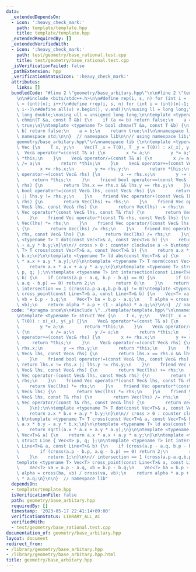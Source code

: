 ```yaml
---
data:
  _extendedDependsOn:
  - icon: ':heavy_check_mark:'
    path: template/template.hpp
    title: template/template.hpp
  _extendedRequiredBy: []
  _extendedVerifiedWith:
  - icon: ':heavy_check_mark:'
    path: test/geometry/base_rational.test.cpp
    title: test/geometry/base_rational.test.cpp
  _isVerificationFailed: false
  _pathExtension: hpp
  _verificationStatusIcon: ':heavy_check_mark:'
  attributes:
    links: []
  bundledCode: "#line 2 \"geometry/base_arbitary.hpp\"\n\n#line 2 \"template/template.hpp\"\
    \n\n#include <bits/stdc++.h>\n\n#define rep(i, s, n) for (int i = (int)(s); i\
    \ < (int)(n); i++)\n#define rrep(i, s, n) for (int i = (int)(n)-1; i >= (int)(s);\
    \ i--)\n#define all(v) v.begin(), v.end()\n\nusing ll = long long;\nusing ld =\
    \ long double;\nusing ull = unsigned long long;\n\ntemplate <typename T> bool\
    \ chmin(T &a, const T &b) {\n    if (a <= b) return false;\n    a = b;\n    return\
    \ true;\n}\ntemplate <typename T> bool chmax(T &a, const T &b) {\n    if (a >=\
    \ b) return false;\n    a = b;\n    return true;\n}\n\nnamespace lib {\n\nusing\
    \ namespace std;\n\n}  // namespace lib\n\n// using namespace lib;\n#line 4 \"\
    geometry/base_arbitary.hpp\"\n\nnamespace lib {\n\ntemplate <typename T> struct\
    \ Vec {\n    T x, y;\n    Vec(T _x = T(0), T _y = T(0)) : x(_x), y(_y) {}\n  \
    \  Vec& operator*=(const T& a) {\n        x *= a;\n        y *= a;\n        return\
    \ *this;\n    }\n    Vec& operator/=(const T& a) {\n        x /= a;\n        y\
    \ /= a;\n        return *this;\n    }\n    Vec& operator+=(const Vec& rhs) {\n\
    \        x += rhs.x;\n        y += rhs.y;\n        return *this;\n    }\n    Vec&\
    \ operator-=(const Vec& rhs) {\n        x -= rhs.x;\n        y -= rhs.y;\n   \
    \     return *this;\n    }\n    friend bool operator==(const Vec& lhs, const Vec&\
    \ rhs) {\n        return lhs.x == rhs.x && lhs.y == rhs.y;\n    }\n    friend\
    \ bool operator!=(const Vec& lhs, const Vec& rhs) {\n        return lhs.x != rhs.x\
    \ || lhs.y != rhs.y;\n    }\n    friend Vec operator+(const Vec& lhs, const Vec&\
    \ rhs) {\n        return Vec(lhs) += rhs;\n    }\n    friend Vec operator-(const\
    \ Vec& lhs, const Vec& rhs) {\n        return Vec(lhs) -= rhs;\n    }\n    friend\
    \ Vec operator*(const Vec& lhs, const T& rhs) {\n        return Vec(lhs) *= rhs;\n\
    \    }\n    friend Vec operator*(const T& rhs, const Vec& lhs) {\n        return\
    \ Vec(lhs) *= rhs;\n    }\n    friend Vec operator/(const Vec& lhs, const T& rhs)\
    \ {\n        return Vec(lhs) /= rhs;\n    }\n    friend Vec operator/(const T&\
    \ rhs, const Vec& lhs) {\n        return Vec(lhs) /= rhs;\n    }\n};\n\ntemplate\
    \ <typename T> T dot(const Vec<T>& a, const Vec<T>& b) {\n    return a.x * b.x\
    \ + a.y * b.y;\n}\n\n// cross > 0 : counter clockwise a -> b\ntemplate <typename\
    \ T> T cross(const Vec<T>& a, const Vec<T>& b) {\n    return a.x * b.y - a.y *\
    \ b.x;\n}\n\ntemplate <typename T> ld abs(const Vec<T>& a) {\n    return sqrtl(a.x\
    \ * a.x + a.y * a.y);\n}\n\ntemplate <typename T> T norm(const Vec<T>& a) {\n\
    \    return a.x * a.x + a.y * a.y;\n}\n\ntemplate <typename T> struct Line { Vec<T>\
    \ p, q; };\n\ntemplate <typename T> int intersection(const Line<T>& a, const Line<T>&\
    \ b) {\n    if (cross(a.p - a.q, b.p - b.q) == 0) {\n        if (cross(a.p - b.p,\
    \ a.q - b.p) == 0) return 2;\n        return 0;\n    }\n    return 1;\n}\n\n//\
    \ intersection == 1 (cross(a.p-a.q,b.p-b.q) != 0)\ntemplate <typename T> Vec<T>\
    \ cross_point(const Line<T>& a, const Line<T>& b) {\n    Vec<T> va = a.p - a.q,\
    \ vb = b.p - b.q;\n    Vec<T> ba = b.p - a.q;\n    T alpha = cross(ba, vb) / cross(va,\
    \ vb);\n    return alpha * a.p + (1 - alpha) * a.q;\n}\n\n}  // namespace lib\n"
  code: "#pragma once\n\n#include \"../template/template.hpp\"\n\nnamespace lib {\n\
    \ntemplate <typename T> struct Vec {\n    T x, y;\n    Vec(T _x = T(0), T _y =\
    \ T(0)) : x(_x), y(_y) {}\n    Vec& operator*=(const T& a) {\n        x *= a;\n\
    \        y *= a;\n        return *this;\n    }\n    Vec& operator/=(const T& a)\
    \ {\n        x /= a;\n        y /= a;\n        return *this;\n    }\n    Vec&\
    \ operator+=(const Vec& rhs) {\n        x += rhs.x;\n        y += rhs.y;\n   \
    \     return *this;\n    }\n    Vec& operator-=(const Vec& rhs) {\n        x -=\
    \ rhs.x;\n        y -= rhs.y;\n        return *this;\n    }\n    friend bool operator==(const\
    \ Vec& lhs, const Vec& rhs) {\n        return lhs.x == rhs.x && lhs.y == rhs.y;\n\
    \    }\n    friend bool operator!=(const Vec& lhs, const Vec& rhs) {\n       \
    \ return lhs.x != rhs.x || lhs.y != rhs.y;\n    }\n    friend Vec operator+(const\
    \ Vec& lhs, const Vec& rhs) {\n        return Vec(lhs) += rhs;\n    }\n    friend\
    \ Vec operator-(const Vec& lhs, const Vec& rhs) {\n        return Vec(lhs) -=\
    \ rhs;\n    }\n    friend Vec operator*(const Vec& lhs, const T& rhs) {\n    \
    \    return Vec(lhs) *= rhs;\n    }\n    friend Vec operator*(const T& rhs, const\
    \ Vec& lhs) {\n        return Vec(lhs) *= rhs;\n    }\n    friend Vec operator/(const\
    \ Vec& lhs, const T& rhs) {\n        return Vec(lhs) /= rhs;\n    }\n    friend\
    \ Vec operator/(const T& rhs, const Vec& lhs) {\n        return Vec(lhs) /= rhs;\n\
    \    }\n};\n\ntemplate <typename T> T dot(const Vec<T>& a, const Vec<T>& b) {\n\
    \    return a.x * b.x + a.y * b.y;\n}\n\n// cross > 0 : counter clockwise a ->\
    \ b\ntemplate <typename T> T cross(const Vec<T>& a, const Vec<T>& b) {\n    return\
    \ a.x * b.y - a.y * b.x;\n}\n\ntemplate <typename T> ld abs(const Vec<T>& a) {\n\
    \    return sqrtl(a.x * a.x + a.y * a.y);\n}\n\ntemplate <typename T> T norm(const\
    \ Vec<T>& a) {\n    return a.x * a.x + a.y * a.y;\n}\n\ntemplate <typename T>\
    \ struct Line { Vec<T> p, q; };\n\ntemplate <typename T> int intersection(const\
    \ Line<T>& a, const Line<T>& b) {\n    if (cross(a.p - a.q, b.p - b.q) == 0) {\n\
    \        if (cross(a.p - b.p, a.q - b.p) == 0) return 2;\n        return 0;\n\
    \    }\n    return 1;\n}\n\n// intersection == 1 (cross(a.p-a.q,b.p-b.q) != 0)\n\
    template <typename T> Vec<T> cross_point(const Line<T>& a, const Line<T>& b) {\n\
    \    Vec<T> va = a.p - a.q, vb = b.p - b.q;\n    Vec<T> ba = b.p - a.q;\n    T\
    \ alpha = cross(ba, vb) / cross(va, vb);\n    return alpha * a.p + (1 - alpha)\
    \ * a.q;\n}\n\n}  // namespace lib"
  dependsOn:
  - template/template.hpp
  isVerificationFile: false
  path: geometry/base_arbitary.hpp
  requiredBy: []
  timestamp: '2023-05-17 22:41:14+09:00'
  verificationStatus: LIBRARY_ALL_AC
  verifiedWith:
  - test/geometry/base_rational.test.cpp
documentation_of: geometry/base_arbitary.hpp
layout: document
redirect_from:
- /library/geometry/base_arbitary.hpp
- /library/geometry/base_arbitary.hpp.html
title: geometry/base_arbitary.hpp
---
```

